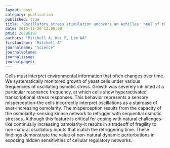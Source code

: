 ```yaml
---
layout: post
category: publication
published: true
title: "Oscillatory stress stimulation uncovers an Achilles' heel of the yeast MAPK signaling network."
date: 2015-11-20 12:00:00
pmid: 26586187
authors: "Mitchell A, Wei P, Lim WA"
firstauthor: "Mitchell A"
journalname: "Science"
journalvolume: 
journalissue: 
journalpages: 
---
```


Cells must interpret environmental information that often changes over time. We systematically monitored growth of yeast cells under various frequencies of oscillating osmotic stress. Growth was severely inhibited at a particular resonance frequency, at which cells show hyperactivated transcriptional stress responses. This behavior represents a sensory misperception-the cells incorrectly interpret oscillations as a staircase of ever-increasing osmolarity. The misperception results from the capacity of the osmolarity-sensing kinase network to retrigger with sequential osmotic stresses. Although this feature is critical for coping with natural challenges-like continually increasing osmolarity-it results in a tradeoff of fragility to non-natural oscillatory inputs that match the retriggering time. These findings demonstrate the value of non-natural dynamic perturbations in exposing hidden sensitivities of cellular regulatory networks.


